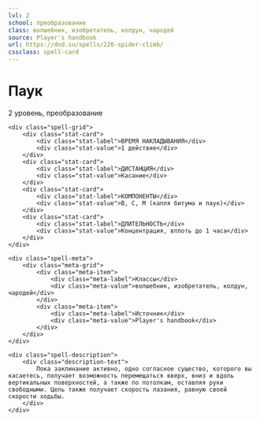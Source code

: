 ```yaml
---
lvl: 2
school: преобразование
class: волшебник, изобретатель, колдун, чародей
source: Player's handbook
url: https://dnd.su/spells/226-spider-climb/
cssclass: spell-card
---
```


<div class="spell-container">
    <div class="spell-header">
        <h1 class="spell-name">Паук</h1>
        <div class="spell-level">2 уровень, преобразование</div>
    </div>
    
    <div class="spell-grid">
        <div class="stat-card">
            <div class="stat-label">ВРЕМЯ НАКЛАДЫВАНИЯ</div>
            <div class="stat-value">1 действие</div>
        </div>
        <div class="stat-card">
            <div class="stat-label">ДИСТАНЦИЯ</div>
            <div class="stat-value">Касание</div>
        </div>
        <div class="stat-card">
            <div class="stat-label">КОМПОНЕНТЫ</div>
            <div class="stat-value">В, С, М (капля битума и паук)</div>
        </div>
        <div class="stat-card">
            <div class="stat-label">ДЛИТЕЛЬНОСТЬ</div>
            <div class="stat-value">Концентрация, вплоть до 1 часа</div>
        </div>
    </div>
    
    <div class="spell-meta">
        <div class="meta-grid">
            <div class="meta-item">
                <div class="meta-label">Классы</div>
                <div class="meta-value">волшебник, изобретатель, колдун, чародей</div>
            </div>
            <div class="meta-item">
                <div class="meta-label">Источник</div>
                <div class="meta-value">Player's handbook</div>
            </div>
        </div>
    </div>
    
    <div class="spell-description">
        <div class="description-text">
            Пока заклинание активно, одно согласное существо, которого вы касаетесь, получает возможность перемещаться вверх, вниз и вдоль вертикальных поверхностей, а также по потолкам, оставляя руки свободными. Цель также получает скорость лазания, равную своей скорости ходьбы.
        </div>
    </div>
</div>